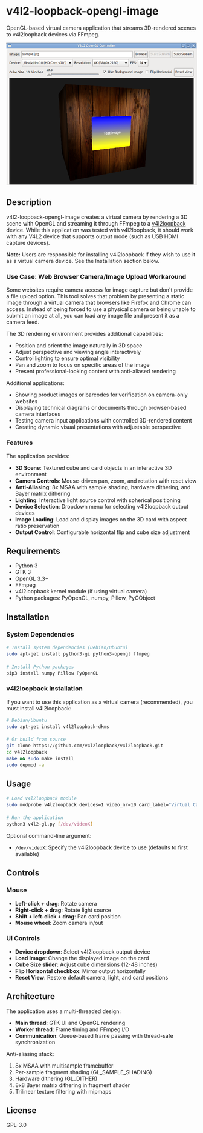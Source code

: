 # v4l2-loopback-opengl-image

OpenGL-based virtual camera application that streams 3D-rendered scenes to v4l2loopback devices via FFmpeg.

![Application Screenshot](screenshots/main-window.png)

## Description

v4l2-loopback-opengl-image creates a virtual camera by rendering a 3D scene with OpenGL and streaming it through FFmpeg to a [v4l2loopback](https://github.com/v4l2loopback/v4l2loopback) device. While this application was tested with v4l2loopback, it should work with any V4L2 device that supports output mode (such as USB HDMI capture devices).

**Note:** Users are responsible for installing v4l2loopback if they wish to use it as a virtual camera device. See the Installation section below.

### Use Case: Web Browser Camera/Image Upload Workaround

Some websites require camera access for image capture but don't provide a file upload option. This tool solves that problem by presenting a static image through a virtual camera that browsers like Firefox and Chrome can access. Instead of being forced to use a physical camera or being unable to submit an image at all, you can load any image file and present it as a camera feed.

The 3D rendering environment provides additional capabilities:
- Position and orient the image naturally in 3D space
- Adjust perspective and viewing angle interactively
- Control lighting to ensure optimal visibility
- Pan and zoom to focus on specific areas of the image
- Present professional-looking content with anti-aliased rendering

Additional applications:
- Showing product images or barcodes for verification on camera-only websites
- Displaying technical diagrams or documents through browser-based camera interfaces
- Testing camera input applications with controlled 3D-rendered content
- Creating dynamic visual presentations with adjustable perspective

### Features

The application provides:

- **3D Scene**: Textured cube and card objects in an interactive 3D environment
- **Camera Controls**: Mouse-driven pan, zoom, and rotation with reset view
- **Anti-Aliasing**: 8x MSAA with sample shading, hardware dithering, and Bayer matrix dithering
- **Lighting**: Interactive light source control with spherical positioning
- **Device Selection**: Dropdown menu for selecting v4l2loopback output devices
- **Image Loading**: Load and display images on the 3D card with aspect ratio preservation
- **Output Control**: Configurable horizontal flip and cube size adjustment

## Requirements

- Python 3
- GTK 3
- OpenGL 3.3+
- FFmpeg
- v4l2loopback kernel module (if using virtual camera)
- Python packages: PyOpenGL, numpy, Pillow, PyGObject

## Installation

### System Dependencies

```bash
# Install system dependencies (Debian/Ubuntu)
sudo apt-get install python3-gi python3-opengl ffmpeg

# Install Python packages
pip3 install numpy Pillow PyOpenGL
```

### v4l2loopback Installation

If you want to use this application as a virtual camera (recommended), you must install v4l2loopback:

```bash
# Debian/Ubuntu
sudo apt-get install v4l2loopback-dkms

# Or build from source
git clone https://github.com/v4l2loopback/v4l2loopback.git
cd v4l2loopback
make && sudo make install
sudo depmod -a
```

## Usage

```bash
# Load v4l2loopback module
sudo modprobe v4l2loopback devices=1 video_nr=10 card_label="Virtual Camera"

# Run the application
python3 v4l2-gl.py [/dev/videoX]
```

Optional command-line argument:
- `/dev/videoX`: Specify the v4l2loopback device to use (defaults to first available)

## Controls

### Mouse
- **Left-click + drag**: Rotate camera
- **Right-click + drag**: Rotate light source
- **Shift + left-click + drag**: Pan card position
- **Mouse wheel**: Zoom camera in/out

### UI Controls
- **Device dropdown**: Select v4l2loopback output device
- **Load Image**: Change the displayed image on the card
- **Cube Size slider**: Adjust cube dimensions (12-48 inches)
- **Flip Horizontal checkbox**: Mirror output horizontally
- **Reset View**: Restore default camera, light, and card positions

## Architecture

The application uses a multi-threaded design:
- **Main thread**: GTK UI and OpenGL rendering
- **Worker thread**: Frame timing and FFmpeg I/O
- **Communication**: Queue-based frame passing with thread-safe synchronization

Anti-aliasing stack:
1. 8x MSAA with multisample framebuffer
2. Per-sample fragment shading (GL_SAMPLE_SHADING)
3. Hardware dithering (GL_DITHER)
4. 8x8 Bayer matrix dithering in fragment shader
5. Trilinear texture filtering with mipmaps

## License

GPL-3.0
